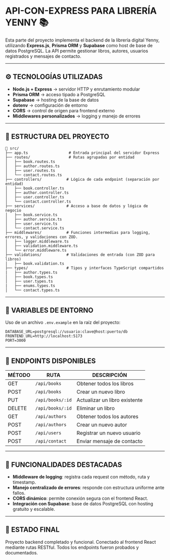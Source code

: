 # API-CON-EXPRESS PARA LIBRERÍA YENNY 📚

Esta parte del proyecto implementa el backend de la librería digital Yenny, utilizando **Express.js**, **Prisma ORM** y **Supabase** como host de base de datos PostgreSQL. La API permite gestionar libros, autores, usuarios registrados y mensajes de contacto.

---

## ⚙️ TECNOLOGÍAS UTILIZADAS

- **Node.js + Express** → servidor HTTP y enrutamiento modular
- **Prisma ORM** → acceso tipado a PostgreSQL
- **Supabase** → hosting de la base de datos
- **dotenv** → configuración de entorno
- **CORS** → control de origen para frontend externo
- **Middlewares personalizados** → logging y manejo de errores

---

## 📁 ESTRUCTURA DEL PROYECTO

```
📂 src/
├── app.ts                  # Entrada principal del servidor Express
├── routes/                 # Rutas agrupadas por entidad
│   ├── book.routes.ts
│   ├── author.routes.ts
│   ├── user.routes.ts
│   └── contact.routes.ts
├── controllers/           # Lógica de cada endpoint (separación por entidad)
│   ├── book.controller.ts
│   ├── author.controller.ts
│   ├── user.controller.ts
│   └── contact.controller.ts
├── services/              # Acceso a base de datos y lógica de negocio
│   ├── book.service.ts
│   ├── author.service.ts
│   ├── user.service.ts
│   └── contact.service.ts
├── middlewares/           # Funciones intermedias para logging, errores, y validaciones con ZOD.
│   ├── logger.middleware.ts
│   ├── validation.middleware.ts
│   └── error.middleware.ts
├── validations/           # Validaciones de entrada (con ZOD para libros)
│   ├── book.validation.ts
├── types/                 # Tipos y interfaces TypeScript compartidos
|   ├── author.types.ts
│   ├── book.types.ts
│   ├── user.types.ts
|   ├── enums.types.ts
│   └── contact.types.ts
```

---

## 🔐 VARIABLES DE ENTORNO

Uso de un archivo `.env.example` en la raíz del proyecto:

```env
DATABASE_URL=postgresql://usuario:clave@host:puerto/db
FRONTEND_URL=http://localhost:5173
PORT=3000
```

---

## 🚀 ENDPOINTS DISPONIBLES

| MÉTODO | RUTA                  | DESCRIPCIÓN                            |
|--------|------------------------|----------------------------------------|
| GET    | `/api/books`          | Obtener todos los libros               |
| POST   | `/api/books`          | Crear un nuevo libro                   |
| PUT    | `/api/books/:id`      | Actualizar un libro existente          |
| DELETE | `/api/books/:id`      | Eliminar un libro                      |
| GET    | `/api/authors`        | Obtener todos los autores              |
| POST   | `/api/authors`        | Crear un nuevo autor                   |
| POST   | `/api/users`          | Registrar un nuevo usuario             |
| POST   | `/api/contact`        | Enviar mensaje de contacto             |

---

## 🧠 FUNCIONALIDADES DESTACADAS

- **Middleware de logging**: registra cada request con método, ruta y timestamp.
- **Manejo centralizado de errores**: responde con estructura uniforme ante fallos.
- **CORS dinámico**: permite conexión segura con el frontend React.
- **Integración con Supabase**: base de datos PostgreSQL con hosting gratuito y escalable.

---

## 🏁 ESTADO FINAL

Proyecto backend completado y funcional. Conectado al frontend React mediante rutas RESTful. Todos los endpoints fueron probados y documentados.
